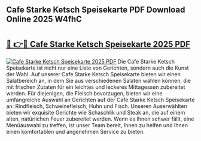 ## Cafe Starke Ketsch Speisekarte PDF Download Online 2025 W4fhC

# <h2><a href="http://gc70ll.nevu.top/?p=Cafe+Starke+Ketsch+Speisekarte">🔗 👉🔴 Cafe Starke Ketsch Speisekarte 2025 PDF</a></h2>

[![Cafe Starke Ketsch Speisekarte 2025 PDF](https://i.imgur.com/dBaPXMq.png)](http://gc70ll.nevu.top/?p=Cafe+Starke+Ketsch+Speisekarte)
Die Cafe Starke Ketsch Speisekarte ist nicht nur eine Liste von Gerichten, sondern auch die Kunst der Wahl. Auf unserer Cafe Starke Ketsch Speisekarte bieten wir einen Salatbereich an, in dem Sie aus verschiedenen Salaten wählen können, die mit frischen Zutaten für ein leichtes und leckeres Mittagessen zubereitet werden. Für diejenigen, die Fleisch bevorzugen, bieten wir eine umfangreiche Auswahl an Gerichten auf der Cafe Starke Ketsch Speisekarte an: Rindfleisch, Schweinefleisch, Huhn und Fisch. Unseren Auserwählten bieten wir exquisite Gerichte wie Schaschlik und Steak an, die auf einem alten, natürlichen Feuer zubereitet werden. Wenn es Ihnen schwer fällt, eine Menüauswahl zu treffen, ist unser Team bereit, Ihnen zu helfen und Ihnen einen komfortablen und angenehmen Service zu bieten.
